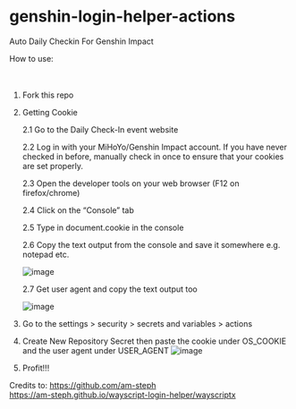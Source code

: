 # genshin-login-helper-actions

Auto Daily Checkin For Genshin Impact

How to use:
<br />
<br />
<br />
1. Fork this repo

2. Getting Cookie<br />
    
   2.1 Go to the Daily Check-In event website 
   
   2.2 Log in with your MiHoYo/Genshin Impact account.
       If you have never checked in before, manually check in once to ensure that your cookies are set properly.
       
   2.3 Open the developer tools on your web browser (F12 on firefox/chrome)
   
   2.4 Click on the “Console” tab
   
   2.5 Type in document.cookie in the console
   
   2.6 Copy the text output from the console and save it somewhere e.g. notepad etc.

   ![image](https://github.com/Dekerz12/genshin-login-helper-actions/assets/124056161/c37531ca-e6f4-44cd-bb84-a5fc1be1a512)
   
   2.7 Get user agent and copy the text output too
   
   ![image](https://github.com/Dekerz12/genshin-login-helper-actions/assets/124056161/b78361fb-4435-4156-b468-c0c4fbd5aae0)

    
3. Go to the settings > security > secrets and variables > actions

4. Create New Repository Secret then paste the cookie under OS_COOKIE and the user agent under USER_AGENT
   ![image](https://github.com/Dekerz12/genshin-login-helper-actions/assets/124056161/9f43550c-6864-4cec-9cf6-bda538e53f83)
   
5. Profit!!!

Credits to: 
https://github.com/am-steph
<br />
https://am-steph.github.io/wayscript-login-helper/wayscriptx

